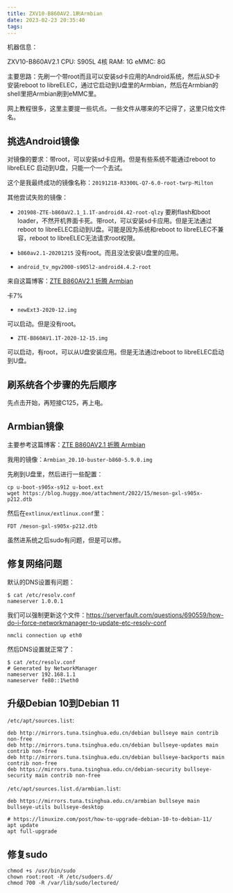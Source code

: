 ```yaml
---
title: ZXV10-B860AV2.1刷Armbian
date: 2023-02-23 20:35:40
tags:
---
```


机器信息：

ZXV10-B860AV2.1
CPU: S905L 4核
RAM: 1G
eMMC: 8G

主要思路：先刷一个带root而且可以安装sd卡应用的Android系统，然后从SD卡安装reboot to libreELEC，通过它启动到U盘里的Armbian，然后在Armbian的shell里把Armbian刷到eMMC里。

网上教程很多，这里主要提一些坑点。一些文件从哪来的不记得了，这里只给文件名。

## 挑选Android镜像

对镜像的要求：带root，可以安装sd卡应用。但是有些系统不能通过reboot to libreELEC 启动到U盘，只能一个一个去试。

这个是我最终成功的镜像名称：`20191218-R3300L-Q7-6.0-root-twrp-Milton`

其他尝试失败的镜像：

- `201908-ZTE-b860aV2.1_1.1T-android4.42-root-qlzy`
要刷flash和boot loader，不然开机界面卡死。带root，可以安装sd卡应用。但是无法通过reboot to libreELEC启动到U盘。可能是因为系统和reboot to libreELEC不兼容，reboot to libreELEC无法请求root权限。

- `b860av2.1-20201215`
没有root。而且没法安装U盘里的应用。

- `android_tv_mgv2000-s905l2-android4.4.2-root`

来自这篇博客：[ZTE B860AV2.1 折腾 Armbian](https://blog.huggy.moe/posts/2022/15-b860av2.1-armbian/)

卡7%

- `newExt3-2020-12.img`

可以启动。但是没有root。

- `ZTE-B860AV1.1T-2020-12-15.img`

可以启动，有root，可以从U盘安装应用。但是无法通过reboot to libreELEC启动到U盘。

## 刷系统各个步骤的先后顺序

先点击开始，再短接C125，再上电。

## Armbian镜像

主要参考这篇博客：[ZTE B860AV2.1 折腾 Armbian](https://blog.huggy.moe/posts/2022/15-b860av2.1-armbian/)

我用的镜像：`Armbian_20.10-buster-b860-5.9.0.img`

先刷到U盘里，然后进行一些配置：

```shell
cp u-boot-s905x-s912 u-boot.ext
wget https://blog.huggy.moe/attachment/2022/15/meson-gxl-s905x-p212.dtb
```

然后在`extlinux/extlinux.conf`里：

```text
FDT /meson-gxl-s905x-p212.dtb
```

虽然进系统之后sudo有问题，但是可以修。

## 修复网络问题

默认的DNS设置有问题：

```shell
$ cat /etc/resolv.conf
nameserver 1.0.0.1
```

我们可以强制更新这个文件：<https://serverfault.com/questions/690559/how-do-i-force-networkmanager-to-update-etc-resolv-conf>

```shell
nmcli connection up eth0
```

然后DNS设置就正常了：

```shell
$ cat /etc/resolv.conf
# Generated by NetworkManager
nameserver 192.168.1.1
nameserver fe80::1%eth0
```

## 升级Debian 10到Debian 11

`/etc/apt/sources.list`:

```text
deb http://mirrors.tuna.tsinghua.edu.cn/debian bullseye main contrib non-free
deb http://mirrors.tuna.tsinghua.edu.cn/debian bullseye-updates main contrib non-free
deb http://mirrors.tuna.tsinghua.edu.cn/debian bullseye-backports main contrib non-free
deb https://mirrors.tuna.tsinghua.edu.cn/debian-security bullseye-security main contrib non-free
```

`/etc/apt/sources.list.d/armbian.list`:

```text
deb https://mirrors.tuna.tsinghua.edu.cn/armbian bullseye main bullseye-utils bullseye-desktop
```

```shell
# https://linuxize.com/post/how-to-upgrade-debian-10-to-debian-11/
apt update
apt full-upgrade
```

## 修复sudo

```shell
chmod +s /usr/bin/sudo
chown root:root -R /etc/sudoers.d/
chmod 700 -R /var/lib/sudo/lectured/
```
